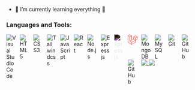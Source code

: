 - 🌱 I’m currently learning everything 🤣

<!-- ![Nara's GitHub stats](https://github-readme-stats.vercel.app/api?username=Narazxc&theme=panda)

![Top Langs](https://github-readme-stats.vercel.app/api/top-langs/?username=Narazxc&theme=panda&langs_count=10) -->

<!-- Align center -->

### Languages and Tools:

<img align="left" alt="Visual Studio Code" width="26px" src="https://cdn.jsdelivr.net/gh/devicons/devicon/icons/vscode/vscode-original.svg" style="padding-right:10px;" />
<img align="left" alt="HTML5" width="26px" src="https://cdn.jsdelivr.net/gh/devicons/devicon/icons/html5/html5-original.svg" style="padding-right:10px;" />
<img align="left" alt="CSS3" width="26px" src="https://cdn.jsdelivr.net/gh/devicons/devicon/icons/css3/css3-original.svg" style="padding-right:10px;" />
<img align="left" alt="Tailwindcss" width="26px" src="https://cdn.jsdelivr.net/gh/devicons/devicon/icons/tailwindcss/tailwindcss-plain.svg" style="padding-right:10px;" />
<img align="left" alt="JavaScript" width="26px" src="https://cdn.jsdelivr.net/gh/devicons/devicon/icons/javascript/javascript-original.svg" style="padding-right:10px;" />
<img align="left" alt="React" width="26px" src="https://cdn.jsdelivr.net/gh/devicons/devicon/icons/react/react-original.svg" style="padding-right:10px;" />
<img align="left" alt="Node.js" width="26px" src="https://cdn.jsdelivr.net/gh/devicons/devicon/icons/nodejs/nodejs-original.svg" style="padding-right:10px;" />
<!-- <img align="left" alt="Expressjs" width="26px" src="./img/express-109.svg" style="padding-right:10px;" /> -->

<img align="left" alt="Expressjs" width="26px" src="https://cdn.jsdelivr.net/gh/devicons/devicon/icons/express/express-original.svg#gh-light-mode-only" style="padding-right:10px;"/>

<img align="left" alt="Expressjs" width="26px" src="https://cdn.jsdelivr.net/gh/devicons/devicon/icons/express/express-original.svg#gh-dark-mode-only" style="padding-right:10px; -webkit-filter: invert(100%); filter: invert(100%);background: transparent;"/>
          
<!-- <img align="left" alt="Expressjs" width="26px" src="./img/express-109.svg" style="padding-right:10px; " /> -->

<img align="left" alt="Laravel" width="26px" src="./img/laravel-2.svg" style="padding-right:10px;"/>
<img align="left" alt="MongoDB" width="26px" src="https://cdn.jsdelivr.net/gh/devicons/devicon/icons/mongodb/mongodb-original.svg" style="padding-right:10px;" />
<img align="left" alt="MySQL" width="26px" src="https://cdn.jsdelivr.net/gh/devicons/devicon/icons/mysql/mysql-original.svg" style="padding-right:10px;" />
<img align="left" alt="Git" width="26px" src="https://cdn.jsdelivr.net/gh/devicons/devicon/icons/git/git-original.svg" style="padding-right:10px;" />
<img align="left" alt="GitHub" width="26px" src="https://user-images.githubusercontent.com/3369400/139447912-e0f43f33-6d9f-45f8-be46-2df5bbc91289.png#gh-light-mode-only" style="padding-right:10px;" />
<img align="left" alt="GitHub" width="26px" src="https://user-images.githubusercontent.com/3369400/139448065-39a229ba-4b06-434b-bc67-616e2ed80c8f.png#gh-dark-mode-only" style="padding-right:10px;" />

<br />
<br />

---

<a href="#">
  <img height=200 align="top" src="https://github-readme-stats.vercel.app/api?username=Narazxc&theme=panda" />
</a>
<a href="#">
  <img height=350 align="top" src="https://github-readme-stats.vercel.app/api/top-langs/?username=Narazxc&theme=panda&langs_count=6&card_width=250" />
</a>
